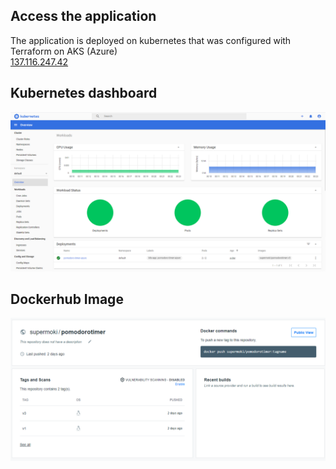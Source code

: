 ## Access the application
The application is deployed on kubernetes that was configured with Terraform on AKS (Azure)  
[137.116.247.42](http://137.116.247.42)

## Kubernetes dashboard

![alt text](assets/kube-dashboard.png)

## Dockerhub Image

![alt text](assets/dockerhub.png)
